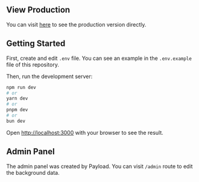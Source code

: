 ## View Production

You can visit [here](https://15modern-landing-page.vercel.app/) to see the production version directly.

## Getting Started

First, create and edit ```.env``` file. You can see an example in the ```.env.example``` file of this repository.

Then, run the development server:

```bash
npm run dev
# or
yarn dev
# or
pnpm dev
# or
bun dev
```

Open [http://localhost:3000](http://localhost:3000) with your browser to see the result.

## Admin Panel

The admin panel was created by Payload. You can visit ```/admin``` route to edit the background data.
